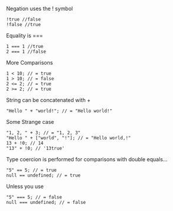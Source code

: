 Negation uses the ! symbol
```
!true //false
!false //true
```
Equality is ===
```
1 === 1 //true 
2 === 1 //false
```
More Comparisons
```
1 < 10; // = true
1 > 10; // = false
2 <= 2; // = true
2 >= 2; // = true
```
String can be concatenated with + 
```
"Hello " + "world!"; // = "Hello world!"
```
Some Strange case 
```
"1, 2, " + 3; // = "1, 2, 3"
"Hello " + ["world", "!"]; // = "Hello world,!"
13 + !0; // 14
"13" + !0; // '13true'
```
Type coercion is performed for comparisons with double equals...
```
"5" == 5; // = true
null == undefined; // = true
```
Unless you use 
```
"5" === 5; // = false
null === undefined; // = false
```
